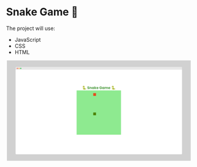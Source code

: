# Snake Game 🐍

The project will use:
- JavaScript
- CSS
- HTML

<p align="center">
    <img width="500" src="img/snake-game.png" />
</p>